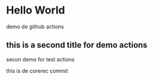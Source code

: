 # Hello World

demo de github actions

## this is a second title for demo actions

secon demo for test actions

this is de corerec commit
